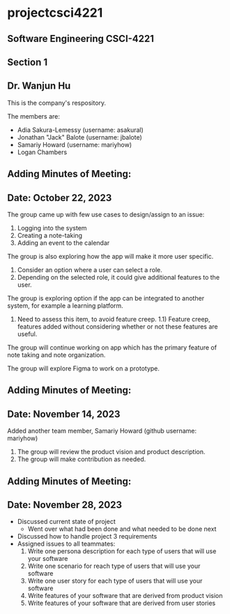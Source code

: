 # projectcsci4221

## Software Engineering CSCI-4221
## Section 1
## Dr. Wanjun Hu

This is the company's respository.

The members are:
- Adia Sakura-Lemessy (username: asakural)
- Jonathan "Jack" Balote (username: jbalote)
- Samariy Howard (username: mariyhow)
- Logan Chambers 

## Adding Minutes of Meeting:
## Date: October 22, 2023

The group came up with few use cases to design/assign to an issue:
1) Logging into the system
2) Creating a note-taking
3) Adding an event to the calendar

The group is also exploring how the app will make it more user specific. 
1) Consider an option where a user can select a role.
2) Depending on the selected role, it could give additional features to the user.

The group is exploring option if the app can be integrated to another system, for example a learning platform.
1) Need to assess this item, to avoid feature creep.
1.1) Feature creep, features added without considering whether or not these features are useful.

The group will continue working on app which has the primary feature of note taking and note organization.

The group will explore Figma to work on a prototype.


## Adding Minutes of Meeting:
## Date: November 14, 2023

Added another team member, Samariy Howard (github username: mariyhow)
1) The group will review the product vision and product description.
2) The group will make contribution as needed.

## Adding Minutes of Meeting:
## Date: November 28, 2023

- Discussed current state of project
  - Went over what had been done and what needed to be done next
- Discussed how to handle project 3 requirements
- Assigned issues to all teammates:
  1. Write one persona description for each type of users that will use your software
  2. Write one scenario for reach type of users that will use your software
  3. Write one user story for each type of users that will use your software
  4. Write features of your software that are derived from product vision
  5. Write features of your software that are derived from user stories

